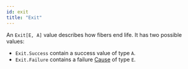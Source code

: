 ```yaml
---
id: exit
title: "Exit"
---
```


An `Exit[E, A]` value describes how fibers end life. It has two possible values:
- `Exit.Success` contain a success value of type `A`. 
- `Exit.Failure` contains a failure [Cause](cause.md) of type `E`.

